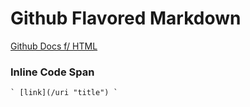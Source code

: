 # Github Flavored Markdown

[Github Docs f/ HTML](https://github.github.com/gfm/ "GFM")

### Inline Code Span
    ` [link](/uri "title") `

